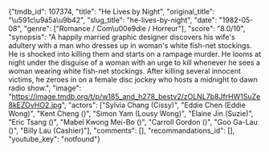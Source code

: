 {"tmdb_id": 107374, "title": "He Lives by Night", "original_title": "\u591c\u9a5a\u9b42", "slug_title": "he-lives-by-night", "date": "1982-05-08", "genre": ["Romance / Com\u00e9die / Horreur"], "score": "8.0/10", "synopsis": "A happily married graphic designer discovers his wife's adultery with a man who dresses up in woman's white fish-net stockings. He is shocked into killing them and starts on a rampage murder. He looms at night under the disguise of a woman with an urge to kill whenever he sees a woman wearing white fish-net stockings. After killing several innocent victims, he zeroes in on a female disc jockey who hosts a midnight to dawn radio show.", "image": "https://image.tmdb.org/t/p/w185_and_h278_bestv2/zOLNL7b8JfrHW1SuZe8kEZOvHO2.jpg", "actors": ["Sylvia Chang (Cissy)", "Eddie Chen (Eddie Wong)", "Kent Cheng ()", "Simon Yam (Lousy Wong)", "Elaine Jin (Suzie)", "Eric Tsang ()", "Mabel Kwong Mei-Bo ()", "Carroll Gordon ()", "Goo Ga-Lau ()", "Billy Lau (Cashier)"], "comments": [], "recommandations_id": [], "youtube_key": "notfound"}